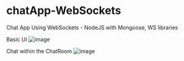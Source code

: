 # chatApp-WebSockets
Chat App Using WebSockets - NodeJS with Mongoose, WS libraries

Basic UI
![image](https://github.com/dileeshaweliwaththa/chatApp-WebSockets/assets/64683688/217df298-062b-492d-96ab-4027dbbf26c6)

Chat within the ChatRoom 
![image](https://github.com/dileeshaweliwaththa/chatApp-WebSockets/assets/64683688/c963b9f2-9e22-4d3b-9a3d-e2c1bbad84bf)
